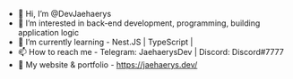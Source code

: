 - 👋 Hi, I’m @DevJaehaerys
- 👀 I’m interested in back-end development, programming, building application logic
- 🌱 I’m currently learning - Nest.JS | TypeScript | 
- 📫 How to reach me - Telegram: JaehaerysDev | Discord: Discord#7777
- 👀 My website & portfolio - https://jaehaerys.dev/


